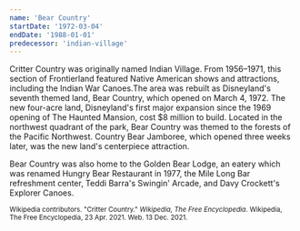 ```yaml
---
name: 'Bear Country'
startDate: '1972-03-04'
endDate: '1988-01-01'
predecessor: 'indian-village'
---
```


Critter Country was originally named Indian Village. From 1956–1971, this section of Frontierland featured Native American shows and attractions, including the Indian War Canoes.The area was rebuilt as Disneyland's seventh themed land, Bear Country, which opened on March 4, 1972. The new four-acre land, Disneyland's first major expansion since the 1969 opening of The Haunted Mansion, cost $8 million to build. Located in the northwest quadrant of the park, Bear Country was themed to the forests of the Pacific Northwest. Country Bear Jamboree, which opened three weeks later, was the new land's centerpiece attraction.

Bear Country was also home to the Golden Bear Lodge, an eatery which was renamed Hungry Bear Restaurant in 1977, the Mile Long Bar refreshment center, Teddi Barra's Swingin' Arcade, and Davy Crockett's Explorer Canoes.

<small>Wikipedia contributors. "Critter Country." _Wikipedia, The Free Encyclopedia_. Wikipedia, The Free Encyclopedia, 23 Apr. 2021. Web. 13 Dec. 2021.</small>
